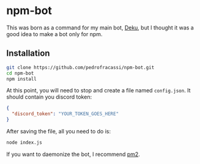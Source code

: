 # npm-bot
This was born as a command for my main bot, [Deku](http://deku.pedrofracassi.me/), but I thought it was a good idea to make a bot only for npm.

## Installation
```bash
git clone https://github.com/pedrofracassi/npm-bot.git
cd npm-bot
npm install
```
At this point, you will need to stop and create a file named `config.json`. It should contain you discord token:
```json
{
  "discord_token": "YOUR_TOKEN_GOES_HERE"
}
```
After saving the file, all you need to do is:
```bash
node index.js
```

If you want to daemonize the bot, I recommend [pm2](https://github.com/Unitech/pm2).
